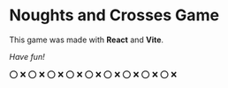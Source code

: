 # Noughts and Crosses Game

This game was made with **React** and **Vite**.

*Have fun!*

⭕ ❌ ⭕ ❌ ⭕ ❌ ⭕ ❌ ⭕ ❌ ⭕ ❌ ⭕ ❌ ⭕ ❌ ⭕ ❌ 
